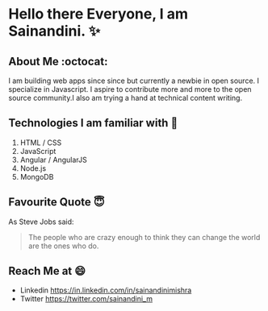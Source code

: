 # Hello there Everyone, I am Sainandini.  :sparkles: 

## About Me :octocat:
I am building web apps since since but currently a newbie in open source. I specialize in Javascript. I aspire to contribute more and more to the open source community.I also am trying a hand at technical content writing.

## Technologies I am familiar with  :metal: 
1. HTML / CSS
2. JavaScript
3. Angular / AngularJS
4. Node.js
5. MongoDB 

## Favourite Quote  :innocent:
As Steve Jobs said:
> The people who are crazy enough to think they can change the world are the ones who do.

## Reach Me at :smile:
* Linkedin https://in.linkedin.com/in/sainandinimishra
* Twitter https://twitter.com/sainandini_m

